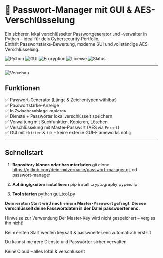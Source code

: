 # 🔐 Passwort-Manager mit GUI & AES-Verschlüsselung

Ein sicherer, lokal verschlüsselter Passwortgenerator und -verwalter in Python – ideal für dein Cybersecurity-Portfolio.  
Enthält Passwortstärke-Bewertung, moderne GUI und vollständige AES-Verschlüsselung.

![Python](https://img.shields.io/badge/python-3.10%2B-blue?logo=python)
![GUI](https://img.shields.io/badge/interface-GUI%20(ttk)-lightgrey?logo=windows)
![Encryption](https://img.shields.io/badge/encryption-AES256-green)
![License](https://img.shields.io/badge/license-MIT-blue)
![Status](https://img.shields.io/badge/project-stable-brightgreen)


---
![Vorschau](sc1.png)

## Funktionen

✅ Passwort-Generator (Länge & Zeichentypen wählbar)  
✅ Passwortstärke-Anzeige  
✅ In Zwischenablage kopieren  
✅ Dienste + Passwörter lokal verschlüsselt speichern  
✅ Verwaltung mit Suchfunktion, Kopieren, Löschen  
✅ Verschlüsselung mit Master-Passwort (AES via `Fernet`)  
✅ GUI mit `tkinter` & `ttk` – keine externe GUI-Frameworks nötig

---

## Schnellstart

1. **Repository klonen oder herunterladen**
git clone https://github.com/dein-nutzername/passwort-manager.git
cd passwort-manager

2. **Abhängigkeiten installieren**
pip install cryptography pyperclip

3. **Tool starten**
python gui_tool.py

**Beim ersten Start wird nach einem Master-Passwort gefragt.**
**Dieses verschlüsselt deine Passwortdaten in der Datei passwoerter.enc.**

Hinweise zur Verwendung
Der Master-Key wird nicht gespeichert – vergiss ihn nicht!

Beim ersten Start werden key.salt & passwoerter.enc automatisch erstellt

Du kannst mehrere Dienste und Passwörter sicher verwalten

Keine Cloud – alles lokal & verschlüsselt